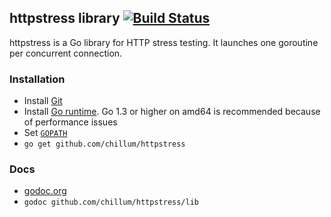 ## httpstress library  [![Build Status](https://travis-ci.org/chillum/httpstress.svg?branch=master)](https://travis-ci.org/chillum/httpstress)

httpstress is a Go library for HTTP stress testing.
It launches one goroutine per concurrent connection.

### Installation
* Install [Git](http://git-scm.com/download)
* Install [Go runtime](http://golang.org/doc/install).
  Go 1.3 or higher on amd64 is recommended because of performance issues
* Set [`GOPATH`](http://golang.org/doc/code.html#GOPATH)
* `go get github.com/chillum/httpstress`

### Docs
* [godoc.org](https://godoc.org/github.com/chillum/httpstress/lib)
* `godoc github.com/chillum/httpstress/lib`
